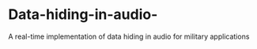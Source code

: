 # Data-hiding-in-audio-
A real-time implementation of data hiding in audio for military applications 
